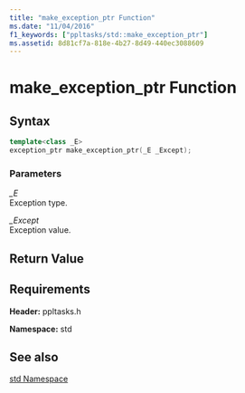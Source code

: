 ```yaml
---
title: "make_exception_ptr Function"
ms.date: "11/04/2016"
f1_keywords: ["ppltasks/std::make_exception_ptr"]
ms.assetid: 8d81cf7a-818e-4b27-8d49-440ec3088609
---
```

# make_exception_ptr Function

## Syntax

```cpp
template<class _E>
exception_ptr make_exception_ptr(_E _Except);
```

### Parameters

*_E*<br/>
Exception type.

*_Except*<br/>
Exception value.

## Return Value

## Requirements

**Header:** ppltasks.h

**Namespace:** std

## See also

[std Namespace](std-namespace.md)
